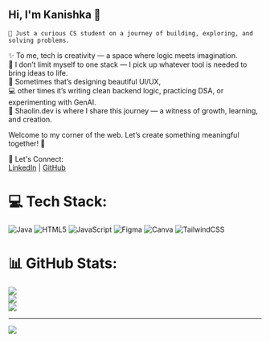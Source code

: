 ## Hi, I'm Kanishka 🌟
    
    🌸 Just a curious CS student on a journey of building, exploring, and solving problems.  
✨ To me, tech is creativity — a space where logic meets imagination.  
🧩 I don’t limit myself to one stack — I pick up whatever tool is needed to bring ideas to life.  
🎨 Sometimes that’s designing beautiful UI/UX,  
💻 other times it’s writing clean backend logic, practicing DSA, or experimenting with GenAI.  
🚀 Shaolin.dev is where I share this journey — a witness of growth, learning, and creation.  

Welcome to my corner of the web. Let’s create something meaningful together! 🌟

🔗 Let's Connect:  
[LinkedIn](www.linkedin.com/in/kanishka-vats) | [GitHub](https://github.com/KanishkaV25/KanishkaV25)

# 💻 Tech Stack:
![Java](https://img.shields.io/badge/java-%23ED8B00.svg?style=for-the-badge&logo=openjdk&logoColor=white) ![HTML5](https://img.shields.io/badge/html5-%23E34F26.svg?style=for-the-badge&logo=html5&logoColor=white) ![JavaScript](https://img.shields.io/badge/javascript-%23323330.svg?style=for-the-badge&logo=javascript&logoColor=%23F7DF1E) ![Figma](https://img.shields.io/badge/figma-%23F24E1E.svg?style=for-the-badge&logo=figma&logoColor=white) ![Canva](https://img.shields.io/badge/Canva-%2300C4CC.svg?style=for-the-badge&logo=Canva&logoColor=white) ![TailwindCSS](https://img.shields.io/badge/tailwindcss-%2338B2AC.svg?style=for-the-badge&logo=tailwind-css&logoColor=white)
# 📊 GitHub Stats:
![](https://github-readme-stats.vercel.app/api?username=KanishkaV25&theme=merko&hide_border=false&include_all_commits=false&count_private=false)<br/>
![](https://nirzak-streak-stats.vercel.app/?user=KanishkaV25&theme=merko&hide_border=false)<br/>
![](https://github-readme-stats.vercel.app/api/top-langs/?username=KanishkaV25&theme=merko&hide_border=false&include_all_commits=false&count_private=false&layout=compact)

---
[![](https://visitcount.itsvg.in/api?id=KanishkaV25&icon=0&color=0)](https://visitcount.itsvg.in)

<!-- Proudly created with GPRM ( https://gprm.itsvg.in ) -->
